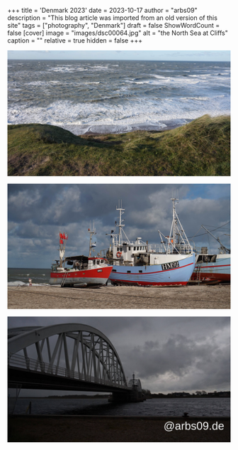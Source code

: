 +++
title = 'Denmark 2023'
date = 2023-10-17
author = "arbs09"
description = "This blog article was imported from an old version of this site"
tags = ["photography", "Denmark"]
draft = false
ShowWordCount = false
[cover]
image = "images/dsc00064.jpg"
alt = "the North Sea at Cliffs"
caption = ""
relative = true
hidden = false
+++

![the North Sea at Cliffs](images/dsc00064.jpg)

![two Fischer ships at the North Sea](images/dsc00040.jpg)

![a bridge](images/dsc00073.jpg)
